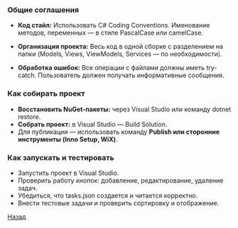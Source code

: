﻿### Общие соглашения

- **Код стайл:** Использовать C# Coding Conventions.
Именование методов, переменных — в стиле PascalCase или camelCase.

- **Организация проекта:**
Весь код в одной сборке с разделением на папки (Models, Views, ViewModels, Services — по необходимости).

- **Обработка ошибок:**
Все операции с файлами должны иметь try-catch.
Пользователь должен получать информативные сообщения.

### Как собирать проект
- **Восстановить NuGet-пакеты:** через Visual Studio или команду dotnet restore.
- **Собрать проект:** в Visual Studio — Build Solution.
- Для публикации — использовать команду **Publish или сторонние инструменты (Inno Setup, WiX)**.

### Как запускать и тестировать
- Запустить проект в Visual Studio.
- Проверить работу кнопок: добавление, редактирование, удаление задач.
- Убедиться, что tasks.json создается и читается корректно.
- Внести тестовые задачи и проверить сортировку и отображение.

[Назад](/Документы/Контент.md)